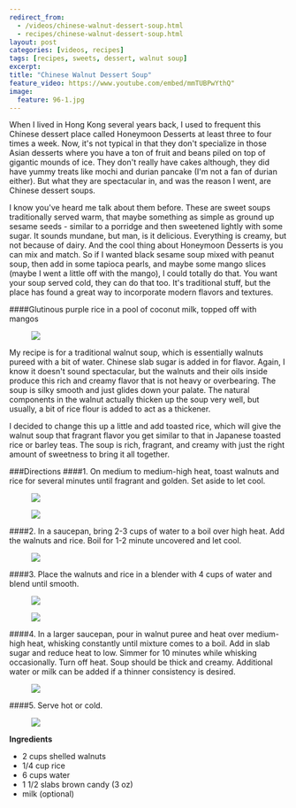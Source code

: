 ```yaml
---
redirect_from: 
  - /videos/chinese-walnut-dessert-soup.html
  - recipes/chinese-walnut-dessert-soup.html
layout: post
categories: [videos, recipes]
tags: [recipes, sweets, dessert, walnut soup]
excerpt: 
title: "Chinese Walnut Dessert Soup"
feature_video: https://www.youtube.com/embed/mmTUBPwYthQ"
image:
  feature: 96-1.jpg
---
```


When I lived in Hong Kong several years back, I used to frequent this Chinese dessert place called Honeymoon Desserts at least three to four times a week.  Now, it's not typical in that they don't specialize in those Asian desserts where you have a ton of fruit and beans piled on top of gigantic mounds of ice.  They don't really have cakes although, they did have yummy treats like mochi and durian pancake (I'm not a fan of durian either).  But what they are spectacular in, and was the reason I went, are Chinese dessert soups. 

I know you've heard me talk about them before.  These are sweet soups traditionally served warm, that maybe something as simple as ground up sesame seeds - similar to a porridge and then sweetened lightly with some sugar.  It sounds mundane, but man, is it delicious.  Everything is creamy, but not because of dairy.  And the cool thing about Honeymoon Desserts is you can mix and match.  So if I wanted black sesame soup mixed with peanut soup, then add in some tapioca pearls, and maybe some mango slices (maybe I went a little off with the mango), I could totally do that.  You want your soup served cold, they can do that too.  It's traditional stuff, but the place has found a great way to incorporate modern flavors and textures.

####Glutinous purple rice in a pool of coconut milk, topped off with mangos

<figure> <img src='/images/96-11.jpg'> </figure>

My recipe is for a traditional walnut soup, which is essentially walnuts pureed with a bit of water.  Chinese slab sugar is added in for flavor.  Again, I know it doesn't sound spectacular, but the walnuts and their oils inside produce this rich and creamy flavor that is not heavy or overbearing.  The soup is silky smooth and just glides down your palate.  The natural components in the walnut actually thicken up the soup very well, but usually, a bit of rice flour is added to act as a thickener.

I decided to change this up a little and add toasted rice, which will give the walnut soup that fragrant flavor you get similar to that in Japanese toasted rice or barley teas.  The soup is rich, fragrant, and creamy with just the right amount of sweetness to bring it all together.


###Directions
####1. On medium to medium-high heat, toast walnuts and rice for several minutes until fragrant and golden. Set aside to let cool.

<figure> <img src='/images/96-2.jpg'> </figure>

<figure> <img src='/images/96-3.jpg'> </figure>

####2. In a saucepan, bring 2-3 cups of water to a boil over high heat. Add the walnuts and rice.  Boil for 1-2 minute uncovered and let cool. 

<figure> <img src='/images/96-5.jpg'> </figure>

####3. Place the walnuts and rice in a blender with 4 cups of water and blend until smooth. 

<figure> <img src='/images/96-6.jpg'> </figure>

<figure> <img src='/images/96-7.jpg'> </figure>

####4. In a larger saucepan, pour in walnut puree and heat over medium-high heat, whisking constantly until mixture comes to a boil. Add in slab sugar and reduce heat to low.  Simmer for 10 minutes while whisking occasionally.  Turn off heat.  Soup should be thick and creamy.  Additional water or milk can be added if a thinner consistency is desired.

<figure> <img src='/images/96-9.jpg'> </figure>

####5. Serve hot or cold.

<figure> <img src='/images/96-10.jpg'> </figure>
<section class='recipe'>
<p><strong>Ingredients</strong></p>

<ul><li>2 cups shelled walnuts</li><li>1/4 cup rice</li><li>6 cups water</li><li>1 1/2 slabs brown candy (3 oz)</li><li>milk (optional)</li></ul></section>